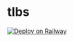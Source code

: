 # tlbs

[![Deploy on Railway](https://railway.app/button.svg)](https://railway.app/new/template/_MPxfe?referralCode=_4oAwx)
